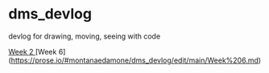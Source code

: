 # dms_devlog
devlog for drawing, moving, seeing with code

[Week 2 ](http://prose.io/#montanaedamone/dms_devlog/edit/main/devlog2.md)
[Week 6] (https://prose.io/#montanaedamone/dms_devlog/edit/main/Week%206.md)
